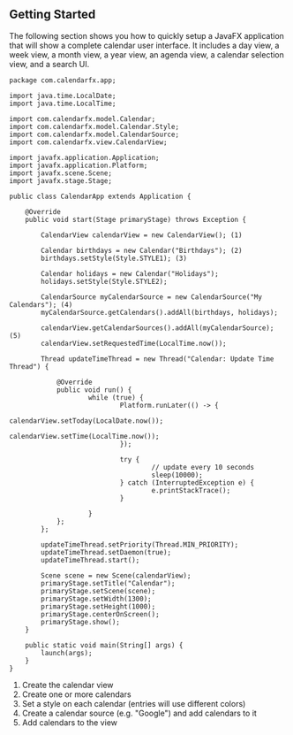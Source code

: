 ## Getting Started

The following section shows you how to quickly setup a JavaFX application that will show a 
complete calendar user interface. It includes a day view, a week view, a month view, a year 
view, an agenda view, a calendar selection view, and a search UI.

```
package com.calendarfx.app;

import java.time.LocalDate;
import java.time.LocalTime;

import com.calendarfx.model.Calendar;
import com.calendarfx.model.Calendar.Style;
import com.calendarfx.model.CalendarSource;
import com.calendarfx.view.CalendarView;

import javafx.application.Application;
import javafx.application.Platform;
import javafx.scene.Scene;
import javafx.stage.Stage;

public class CalendarApp extends Application {

    @Override
    public void start(Stage primaryStage) throws Exception {

        CalendarView calendarView = new CalendarView(); (1)

        Calendar birthdays = new Calendar("Birthdays"); (2)
        birthdays.setStyle(Style.STYLE1); (3)
        
        Calendar holidays = new Calendar("Holidays");
        holidays.setStyle(Style.STYLE2);

        CalendarSource myCalendarSource = new CalendarSource("My Calendars"); (4)
        myCalendarSource.getCalendars().addAll(birthdays, holidays);

        calendarView.getCalendarSources().addAll(myCalendarSource); (5)
        calendarView.setRequestedTime(LocalTime.now());

        Thread updateTimeThread = new Thread("Calendar: Update Time Thread") {
 
            @Override
            public void run() {
                    while (true) {
                            Platform.runLater(() -> {
                                    calendarView.setToday(LocalDate.now());
                                    calendarView.setTime(LocalTime.now());
                            });

                            try {
                                    // update every 10 seconds
                                    sleep(10000);
                            } catch (InterruptedException e) {
                                    e.printStackTrace();
                            }

                    }
            };
        };

        updateTimeThread.setPriority(Thread.MIN_PRIORITY);
        updateTimeThread.setDaemon(true);
        updateTimeThread.start();

        Scene scene = new Scene(calendarView);
        primaryStage.setTitle("Calendar");
        primaryStage.setScene(scene);
        primaryStage.setWidth(1300);
        primaryStage.setHeight(1000);
        primaryStage.centerOnScreen();
        primaryStage.show();
    }

    public static void main(String[] args) {
        launch(args);
    }
}
```

1. Create the calendar view
2. Create one or more calendars
3. Set a style on each calendar (entries will use different colors)
4. Create a calendar source (e.g. "Google") and add calendars to it
5. Add calendars to the view
